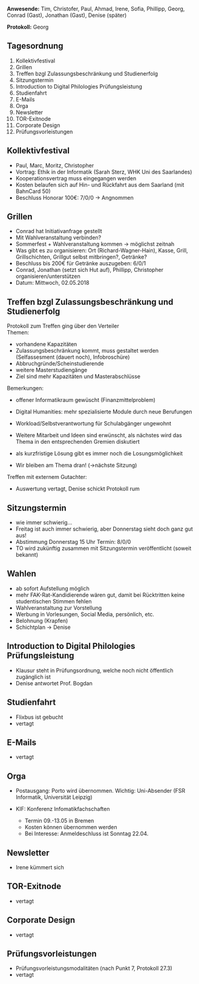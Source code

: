 ---
---

**Anwesende:** Tim, Christofer, Paul, Ahmad, Irene, Sofia, Phillipp, Georg, Conrad (Gast), Jonathan (Gast), Denise (später)

**Protokoll:** Georg

## Tagesordnung

1. Kollektivfestival
2. Grillen
3. Treffen bzgl Zulassungsbeschränkung und Studienerfolg
4. Sitzungstermin
5. Introduction to Digital Philologies Prüfungsleistung
6. Studienfahrt
7. E-Mails
8. Orga
9. Newsletter
10. TOR-Exitnode
11. Corporate Design
12. Prüfungsvorleistungen

## Kollektivfestival

- Paul, Marc, Moritz, Christopher
- Vortrag: Ethik in der Informatik (Sarah Sterz, WHK Uni des Saarlandes)
- Kooperationsvertrag muss eingegangen werden
- Kosten belaufen sich auf Hin- und Rückfahrt aus dem Saarland (mit BahnCard 50)
- Beschluss Honorar 100€: 7/0/0 → Angnommen

## Grillen

- Conrad hat Initiativanfrage gestellt
- Mit Wahlveranstaltung verbinden?
- Sommerfest + Wahlveranstaltung kommen → möglichst zeitnah
- Was gibt es zu organisieren: Ort (Richard-Wagner-Hain), Kasse, Grill, Grillschichten, Grillgut selbst mitbringen?, Getränke?
- Beschluss bis 200€ für Getränke auszugeben: 6/0/1
- Conrad, Jonathan (setzt sich Hut auf), Phillipp, Christopher organisieren/unterstützen
- Datum: Mittwoch, 02.05.2018

## Treffen bzgl Zulassungsbeschränkung und Studienerfolg

Protokoll zum Treffen ging über den Verteiler  
Themen:

- vorhandene Kapazitäten
- Zulassungsbeschränkung kommt, muss gestaltet werden (Selfassesment (dauert noch), Infobroschüre)
- Abbruchgründe/Scheinstudierende
- weitere Masterstudiengänge
- Ziel sind mehr Kapazitäten und Masterabschlüsse

Bemerkungen:

- offener Informatikraum gewüscht (Finanzmittelproblem)
- Digital Humanities: mehr spezialisierte Module durch neue Berufungen
- Workload/Selbstverantwortung für Schulabgänger ungewohnt

- Weitere Mitarbeit und Ideen sind erwünscht, als nächstes wird das Thema in den entsprechenden Gremien diskutiert
- als kurzfristige Lösung gibt es immer noch die Losungsmöglichkeit
- Wir bleiben am Thema dran! (→nächste Sitzung)

Treffen mit externem Gutachter:

- Auswertung vertagt, Denise schickt Protokoll rum

## Sitzungstermin

- wie immer schwierig...
- Freitag ist auch immer schwierig, aber Donnerstag sieht doch ganz gut aus!
- Abstimmung Donnerstag 15 Uhr Termin: 8/0/0
- TO wird zukünftig zusammen mit Sitzungstermin veröffentlicht (soweit bekannt)

## Wahlen

- ab sofort Aufstellung möglich
- mehr FAK-Rat-Kandidierende wären gut, damit bei Rücktritten keine studentischen Stimmen fehlen
- Wahlveranstaltung zur Vorstellung
- Werbung in Vorlesungen, Social Media, persönlich, etc.
- Belohnung (Krapfen)
- Schichtplan → Denise

## Introduction to Digital Philologies Prüfungsleistung

- Klausur steht in Prüfungsordnung, welche noch nicht öffentlich zugänglich ist
- Denise antwortet Prof. Bogdan

## Studienfahrt

- Flixbus ist gebucht
- vertagt

## E-Mails

- vertagt

## Orga

- Postausgang: Porto wird übernommen. Wichtig: Uni-Absender (FSR Informatik, Universität Leipzig)

- KIF: Konferenz Infomatikfachschaften
  - Termin 09.-13.05 in Bremen
  - Kosten können übernommen werden
  - Bei Interesse: Anmeldeschluss ist Sonntag 22.04.

## Newsletter

- Irene kümmert sich

## TOR-Exitnode

- vertagt

## Corporate Design

- vertagt

## Prüfungsvorleistungen

- Prüfungsvorleistungsmodalitäten (nach Punkt 7, Protokoll 27.3)
- vertagt
